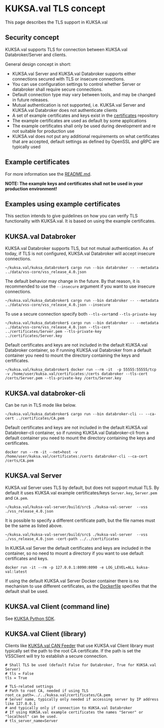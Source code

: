 # KUKSA.val TLS concept

This page describes the TLS support in KUKSA.val

## Security concept

KUKSA.val supports TLS for connection between KUKSA.val Databroker/Server and clients.

General design concept in short:

* KUKSA.val Server and KUKSA.val Databroker supports either connections secured with TLS or insecure connections.
* You can use configuration settings to control whether Server or databroker shall require secure connections.
* Default connection type may vary between tools, and may be changed in future releases.
* Mutual authentication is not supported, i.e. KUKSA.val Server and KUKSA.val Databroker does not authenticate clients
* A set of example certificates and keys exist in the [certificates](../certificates) repository
* The example certificates are used as default by some applications
* The example certificates shall only be used during development and re not suitable for production use
* KUKSA.val does not put any additional requirements on what certificates that are accepted, default settings as defined by OpenSSL and gRPC are typically used

## Example certificates

For more information see the [README.md](../certificates/README.md).

**NOTE: The example keys and certificates shall not be used in your production environment!**

## Examples using example certificates

This section intends to give guidelines on how you can verify TLS functionality with KUKSA.val.
It is based on using the example certificates.


## KUKSA.val Databroker

KUKSA.val Databroker supports TLS, but not mutual authentication.
As of today, if TLS is not configured, KUKSA.val Databroker will accept insecure connections.

```
~/kuksa.val/kuksa_databroker$ cargo run --bin databroker -- --metadata ../data/vss-core/vss_release_4.0.json
```

The default behavior may change in the future. By that reason, it is recommended to use the `--insecure` argument
if you want to use insecure connections.

```
~/kuksa.val/kuksa_databroker$ cargo run --bin databroker -- --metadata ../data/vss-core/vss_release_4.0.json --insecure
```

To use a secure connection specify both `--tls-cert`and `--tls-private-key`

```
~/kuksa.val/kuksa_databroker$ cargo run --bin databroker -- --metadata ../data/vss-core/vss_release_4.0.json --tls-cert ../certificates/Server.pem --tls-private-key ../certificates/Server.key
```

Default certificates and keys are not included in the default KUKSA.val Databroker container,
so if running KUKSA.val Databroker from a default container you need to mount the directory containing the keys and certificates.

```
~/kuksa.val/kuksa_databroker$ docker run --rm -it  -p 55555:55555/tcp -v /home/user/kuksa.val/certificates:/certs databroker --tls-cert /certs/Server.pem --tls-private-key /certs/Server.key
```

## KUKSA.val databroker-cli

Can be run in TLS mode like below.

```
~/kuksa.val/kuksa_databroker$ cargo run --bin databroker-cli -- --ca-cert ../certificates/CA.pem
```

Default certificates and keys are not included in the default KUKSA.val Databroker-cli container,
so if running KUKSA.val Databroker-cli from a default container you need to mount the directory containing the keys and certificates.

```
docker run --rm -it --net=host -v /home/user/kuksa.val/certificates:/certs databroker-cli --ca-cert /certs/CA.pem
```

## KUKSA.val Server

KUKSA.val Server uses TLS by default, but does not support mutual TLS.
By default it uses KUKSA.val example certificates/keys `Server.key`, `Server.pem` and `CA.pem`.

```
~/kuksa.val/kuksa-val-server/build/src$ ./kuksa-val-server  --vss ./vss_release_4.0.json
```

It is possible to specify a different certificate path, but the file names must be the same as listed above.

```
~/kuksa.val/kuksa-val-server/build/src$ ./kuksa-val-server  --vss ./vss_release_4.0.json -cert-path ../../certificates
```

In KUKSA.val Server the default certificates and keys are included in the container, so no need to
mount a directory if you want to use default certificates and keys.

```
docker run -it --rm -p 127.0.0.1:8090:8090 -e LOG_LEVEL=ALL kuksa-val:latest
```

If using the default KUKSA.val Server Docker container there is no mechanism to use different certificates,
as the [Dockerfile](../kuksa-val-server/docker/Dockerfile) specifies that the default shall be used.

## KUKSA.val Client (command line)

See [KUKSA Python SDK](https://github.com/eclipse-kuksa/kuksa-python-sdk).

## KUKSA.val Client (library)

Clients like [KUKSA.val CAN Feeder](https://github.com/eclipse/kuksa.val.feeders/tree/main/dbc2val)
that use KUKSA.val Client library must typically set the path to the root CA certificate.
If the path is set the VSSClient will try to establish a secure connection.

```
# Shall TLS be used (default False for Databroker, True for KUKSA.val Server)
# tls = False
tls = True

# TLS-related settings
# Path to root CA, needed if using TLS
root_ca_path=../../kuksa.val/certificates/CA.pem
# Server name, typically only needed if accessing server by IP address like 127.0.0.1
# and typically only if connection to KUKSA.val Databroker
# If using KUKSA.val example certificates the names "Server" or "localhost" can be used.
# tls_server_name=Server
```
